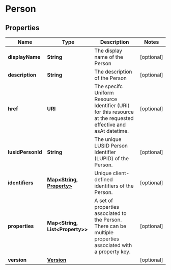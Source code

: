 

# Person


## Properties

Name | Type | Description | Notes
------------ | ------------- | ------------- | -------------
**displayName** | **String** | The display name of the Person |  [optional]
**description** | **String** | The description of the Person |  [optional]
**href** | **URI** | The specifc Uniform Resource Identifier (URI) for this resource at the requested effective and asAt datetime. |  [optional]
**lusidPersonId** | **String** | The unique LUSID Person Identifier (LUPID) of the Person. |  [optional]
**identifiers** | [**Map&lt;String, Property&gt;**](Property.md) | Unique client-defined identifiers of the Person. |  [optional]
**properties** | **Map&lt;String, List&lt;Property&gt;&gt;** | A set of properties associated to the Person. There can be multiple properties associated with a property key. |  [optional]
**version** | [**Version**](Version.md) |  |  [optional]



